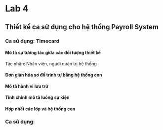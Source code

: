 # Lab 4
## Thiết kế ca sử dụng cho hệ thống Payroll System
### Ca sử dụng: Timecard
#### Mô tả sự tương tác giữa các đối tượng thiết kế
Tác nhân: Nhân viên, người quản trị hệ thống

#### Đơn giản hóa sơ đồ trình tự bằng hệ thống con
#### Mô tả hành vi lưu trữ
#### Tinh chỉnh mô tả luồng sự kiện
#### Hợp nhất các lớp và hệ thống con
### Ca sử dụng: 
